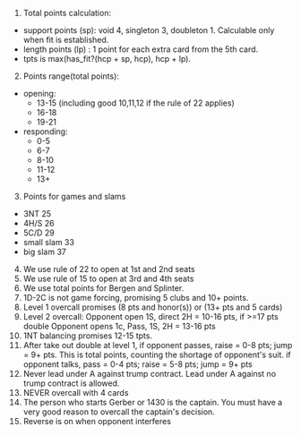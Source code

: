 
1. Total points calculation:
  * support points (sp): void 4, singleton 3, doubleton 1. Calculable only when fit is established.
  * length points (lp) : 1 point for each extra card from the 5th card. 
  * tpts is max(has_fit?(hcp + sp, hcp), hcp + lp).
2. Points range(total points):
  * opening:
  	* 13-15 (including good 10,11,12 if the rule of 22 applies)
    * 16-18
    * 19-21	
  * responding:
    * 0-5 
    * 6-7
    * 8-10
    * 11-12
    * 13+
3. Points for games and slams
  * 3NT 25
  * 4H/S 26
  * 5C/D 29
  * small slam 33
  * big slam 37
4. We use rule of 22 to open at 1st and 2nd seats
5. We use rule of 15 to open at 3rd and 4th seats
6. We use total points for Bergen and Splinter.
7. 1D-2C is not game forcing, promising 5 clubs and 10+ points.
8. Level 1 overcall promises (8 pts and honor(s)) or (13+ pts and 5 cards)
9. Level 2 overcall:
   Opponent open 1S, direct 2H = 10-16 pts, if >=17 pts double
   Opponent opens 1c, Pass, 1S, 2H = 13-16 pts 
10. 1NT balancing promises 12-15 tpts.
11. After take out double at level 1, 
   if opponent passes, raise = 0-8 pts; jump = 9+ pts. This is total points, counting the shortage of opponent's suit. 
   if opponent talks, pass = 0-4 pts; raise = 5-8 pts; jump = 9+ pts 
12. Never lead under A against trump contract. 
    Lead under A against no trump contract is allowed.
13. NEVER overcall with 4 cards
14. The person who starts Gerber or 1430 is the captain. You must have a very good reason to overcall the captain's decision.
15. Reverse is on when opponent interferes
